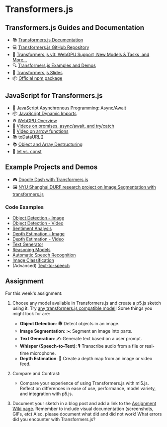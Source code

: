 # Transformers.js

## Transformers.js Guides and Documentation

- 📚 [Transformers.js Documentation](https://huggingface.co/docs/transformers.js/)
- 💻 [Transformers.js GitHub Repository](https://github.com/huggingface/transformers.js)
- 📰 [Transformers.js v3: WebGPU Support, New Models & Tasks, and More…](https://huggingface.co/blog/transformersjs-v3)
- 🔍 [Transformers.js Examples and Demos](https://github.com/huggingface/transformers.js-examples)
- 📝 [Transformers.js Slides](https://docs.google.com/presentation/d/1-AldQVSrQ12mG2T-xAUmp5YiuRLg5LuifkS60uG55D4/edit?usp=sharing)
- 📦 [Official npm package](https://www.npmjs.com/package/@huggingface/transformers)

## JavaScript for Transformers.js

- 🔄 [JavaScript Asynchronous Programming: Async/Await](https://developer.mozilla.org/en-US/docs/Learn/JavaScript/Asynchronous/Async_await)
- 📦 [JavaScript Dynamic Imports](https://developer.mozilla.org/en-US/docs/Web/JavaScript/Reference/Statements/import)
- ⚙️ [WebGPU Overview](https://developer.mozilla.org/en-US/docs/Web/API/WebGPU_API)
- 🚂 [Videos on promises, async/await, and try/catch](https://www.youtube.com/playlist?list=PLRqwX-V7Uu6bKLPQvPRNNE65kBL62mVfx)
- 🚂 [Video on arrow functions](https://youtu.be/mrYMzpbFz18)
- 📚 [toDataURL()](https://developer.mozilla.org/en-US/docs/Web/API/HTMLCanvasElement/toDataURL)
- 📚 [Object and Array Destructuring](https://developer.mozilla.org/en-US/docs/Web/JavaScript/Reference/Operators/Destructuring_assignment)
- 🚂 [let vs. const](https://youtu.be/2iLVFyYwyRA)

## Example Projects and Demos

- 🎮 [Doodle Dash with Transformers.js](https://huggingface.co/blog/ml-web-games)
- 🖼️ [NYU Shanghai DURF research project on Image Segmentation with transformers.js](https://github.com/ml5js/ml5-extra-imagesegmentation)

### Code Examples

- [Object Detection - Image](https://editor.p5js.org/ml_4_cc/sketches/ZNBvuT2DC)
- [Object Detection - Video](https://editor.p5js.org/ml_4_cc/sketches/GmyMJkDX8)
- [Sentiment Analysis](https://editor.p5js.org/ml_4_cc/sketches/3qKvBxBPs)
- [Depth Estimation - Image](https://editor.p5js.org/ml_4_cc/sketches/qtnSdaa2h)
- [Depth Estimation - Video](https://editor.p5js.org/ml_4_cc/sketches/J-sk5hOWz)
- [Text Generator](https://editor.p5js.org/ml_4_cc/sketches/o7C5EfNtt)
- [Reasoning Models](https://editor.p5js.org/xenova/sketches/DTztSM0uI)
- [Automatic Speech Recognition](https://editor.p5js.org/xenova/sketches/_6ommTYcR)
- [Image Classification](https://editor.p5js.org/xenova/sketches/Sv2Jltdu5)
- (Advanced) [Text-to-speech](https://editor.p5js.org/xenova/sketches/GUp3uk0oO)

## Assignment

For this week's assignment:

1. Choose any model available in Transformers.js and create a p5.js sketch using it. Try [any transformers.js compatible model](https://huggingface.co/models?library=transformers.js&sort=trending)! Some things you might look for are:

   - **Object Detection**: 🕵️ Detect objects in an image.
   - **Image Segmentation**: ✂️ Segment an image into parts.
   - **Text Generation**: ✍️ Generate text based on a user prompt.
   - **Whisper (Speech-to-Text)**: 🎙️ Transcribe audio from a file or real-time microphone.
   - **Depth Estimation**: 📏 Create a depth map from an image or video feed.

2. Compare and Contrast:

   - Compare your experience of using Transformers.js with ml5.js. Reflect on differences in ease of use, performance, model variety, and integration with p5.js.

3. Document your sketch in a blog post and add a link to the [Assignment Wiki page](https://github.com/ml5js/Intro-ML-Arts-IMA-F24/wiki/Assignment-5). Remember to include visual documentation (screenshots, GIFs, etc) Also, please document what did and did not work! What errors did you encounter with Transformers.js?
